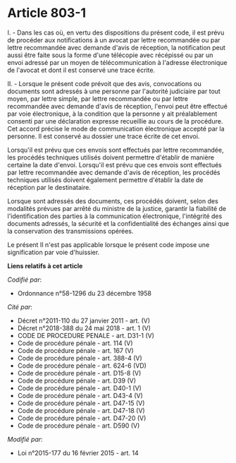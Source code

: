 # Article 803-1

I. - Dans les cas où, en vertu des dispositions du présent code, il est prévu de procéder aux notifications à un avocat par
lettre recommandée ou par lettre recommandée avec demande d'avis de réception, la notification peut aussi être faite sous la
forme d'une télécopie avec récépissé ou par un envoi adressé par un moyen de télécommunication à l'adresse électronique de
l'avocat et dont il est conservé une trace écrite.

II. - Lorsque le présent code prévoit que des avis, convocations ou documents sont adressés à une personne par l'autorité
judiciaire par tout moyen, par lettre simple, par lettre recommandée ou par lettre recommandée avec demande d'avis de
réception, l'envoi peut être effectué par voie électronique, à la condition que la personne y ait préalablement consenti par
une déclaration expresse recueillie au cours de la procédure. Cet accord précise le mode de communication électronique
accepté par la personne. Il est conservé au dossier une trace écrite de cet envoi.

Lorsqu'il est prévu que ces envois sont effectués par lettre recommandée, les procédés techniques utilisés doivent permettre
d'établir de manière certaine la date d'envoi. Lorsqu'il est prévu que ces envois sont effectués par lettre recommandée avec
demande d'avis de réception, les procédés techniques utilisés doivent également permettre d'établir la date de réception par
le destinataire.

Lorsque sont adressés des documents, ces procédés doivent, selon des modalités prévues par arrêté du ministre de la justice,
garantir la fiabilité de l'identification des parties à la communication électronique, l'intégrité des documents adressés, la
sécurité et la confidentialité des échanges ainsi que la conservation des transmissions opérées.

Le présent II n'est pas applicable lorsque le présent code impose une signification par voie d'huissier.

**Liens relatifs à cet article**

_Codifié par_:

  - Ordonnance n°58-1296 du 23 décembre 1958

_Cité par_:

  - Décret n°2011-110 du 27 janvier 2011 - art. (V)
  - Décret n°2018-388 du 24 mai 2018 - art. 1 (V)
  - CODE DE PROCEDURE PENALE - art. D31-1 (V)
  - Code de procédure pénale - art. 114 (V)
  - Code de procédure pénale - art. 167 (V)
  - Code de procédure pénale - art. 388-4 (V)
  - Code de procédure pénale - art. 624-6 (VD)
  - Code de procédure pénale - art. D15-8 (V)
  - Code de procédure pénale - art. D39 (V)
  - Code de procédure pénale - art. D40-1 (V)
  - Code de procédure pénale - art. D43-4 (V)
  - Code de procédure pénale - art. D47-15 (V)
  - Code de procédure pénale - art. D47-18 (V)
  - Code de procédure pénale - art. D47-20 (V)
  - Code de procédure pénale - art. D590 (V)

_Modifié par_:

  - Loi n°2015-177 du 16 février 2015 - art. 14
